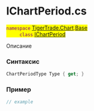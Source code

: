 
# IChartPeriod.cs
<mark style="color:purple;">`namespace` [TigerTrade.Chart](../../../../TigerTrade.Chart.md).[Base](../../../../TigerTrade.Chart/Base.md)  
&nbsp;&nbsp;&nbsp;&nbsp;&nbsp;&nbsp;&nbsp;&nbsp;&nbsp;`class` [IChartPeriod](../../IChartPeriod.cs.md)

Описание

### Синтаксис
```csharp
ChartPeriodType Type { get; }
```
### Пример  
```csharp
// example
```

